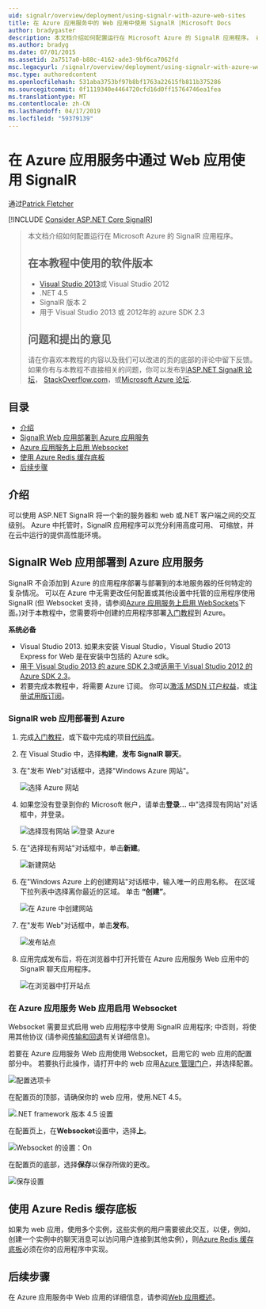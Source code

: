 ```yaml
---
uid: signalr/overview/deployment/using-signalr-with-azure-web-sites
title: 在 Azure 应用服务中的 Web 应用中使用 SignalR |Microsoft Docs
author: bradygaster
description: 本文档介绍如何配置运行在 Microsoft Azure 的 SignalR 应用程序。 在教程的 Visual Studio 2013 或 Vis.中使用的软件版本...
ms.author: bradyg
ms.date: 07/01/2015
ms.assetid: 2a7517a0-b88c-4162-ade3-9bf6ca7062fd
msc.legacyurl: /signalr/overview/deployment/using-signalr-with-azure-web-sites
msc.type: authoredcontent
ms.openlocfilehash: 531aba3753bf97b8bf1763a22615fb811b375286
ms.sourcegitcommit: 0f1119340e4464720cfd16d0ff15764746ea1fea
ms.translationtype: MT
ms.contentlocale: zh-CN
ms.lasthandoff: 04/17/2019
ms.locfileid: "59379139"
---
```

# <a name="using-signalr-with-web-apps-in-azure-app-service"></a>在 Azure 应用服务中通过 Web 应用使用 SignalR

通过[Patrick Fletcher](https://github.com/pfletcher)

[!INCLUDE [Consider ASP.NET Core SignalR](~/includes/signalr/signalr-version-disambiguation.md)]

> 本文档介绍如何配置运行在 Microsoft Azure 的 SignalR 应用程序。
>
> ## <a name="software-versions-used-in-the-tutorial"></a>在本教程中使用的软件版本
>
>
> - [Visual Studio 2013](https://my.visualstudio.com/Downloads?q=visual%20studio%202013)或 Visual Studio 2012
> - .NET 4.5
> - SignalR 版本 2
> - 用于 Visual Studio 2013 或 2012年的 azure SDK 2.3
>
>
>
> ## <a name="questions-and-comments"></a>问题和提出的意见
>
> 请在你喜欢本教程的内容以及我们可以改进的页的底部的评论中留下反馈。 如果你有与本教程不直接相关的问题，你可以发布到[ASP.NET SignalR 论坛](https://forums.asp.net/1254.aspx/1?ASP+NET+SignalR)， [StackOverflow.com](http://stackoverflow.com/)，或[Microsoft Azure 论坛](https://social.msdn.microsoft.com/Forums/windowsazure/home?category=windowsazureplatform).


## <a name="table-of-contents"></a>目录

- [介绍](#introduction)
- [SignalR Web 应用部署到 Azure 应用服务](#deploying)
- [Azure 应用服务上启用 Websocket](#websocket)
- [使用 Azure Redis 缓存底板](#backplane)
- [后续步骤](#nextsteps)

<a id="introduction"></a>
## <a name="introduction"></a>介绍

可以使用 ASP.NET SignalR 将一个新的服务器和 web 或.NET 客户端之间的交互级别。 Azure 中托管时，SignalR 应用程序可以充分利用高度可用、 可缩放，并在云中运行的提供高性能环境。

<a id="deploying"></a>
## <a name="deploying-a-signalr-web-app-to-azure-app-service"></a>SignalR Web 应用部署到 Azure 应用服务

SignalR 不会添加到 Azure 的应用程序部署与部署到的本地服务器的任何特定的复杂情况。 可以在 Azure 中无需更改任何配置或其他设置中托管的应用程序使用 SignalR (但 Websocket 支持，请参阅[Azure 应用服务上启用 WebSockets](#websocket)下面。)对于本教程中，您需要将中创建的应用程序部署[入门教程](../getting-started/tutorial-getting-started-with-signalr.md)到 Azure。

**系统必备**

- Visual Studio 2013. 如果未安装 Visual Studio，Visual Studio 2013 Express for Web 是在安装中包括的 Azure sdk。
- [用于 Visual Studio 2013 的 azure SDK 2.3](https://go.microsoft.com/fwlink/?linkid=324322&clcid=0x409)或[适用于 Visual Studio 2012 的 Azure SDK 2.3](https://go.microsoft.com/fwlink/p/?linkid=323511)。
- 若要完成本教程中，将需要 Azure 订阅。 你可以[激活 MSDN 订户权益](https://azure.microsoft.com/pricing/member-offers/msdn-benefits-details/)，或[注册试用版订阅](https://azure.microsoft.com/pricing/free-trial/)。

### <a name="deploying-a-signalr-web-app-to-azure"></a>SignalR web 应用部署到 Azure

1. 完成[入门教程](../getting-started/tutorial-getting-started-with-signalr.md)，或下载中完成的项目[代码库](https://code.msdn.microsoft.com/SignalR-Getting-Started-b9d18aa9)。
2. 在 Visual Studio 中，选择**构建**，**发布 SignalR 聊天**。
3. 在"发布 Web"对话框中，选择"Windows Azure 网站"。

    ![选择 Azure 网站](using-signalr-with-azure-web-sites/_static/image1.png)
4. 如果您没有登录到你的 Microsoft 帐户，请单击**登录...** 中"选择现有网站"对话框中，并登录。

    ![选择现有网站](using-signalr-with-azure-web-sites/_static/image2.png)    ![登录 Azure](using-signalr-with-azure-web-sites/_static/image3.png)
5. 在"选择现有网站"对话框中，单击**新建**。

    ![新建网站](using-signalr-with-azure-web-sites/_static/image4.png)
6. 在"Windows Azure 上的创建网站"对话框中，输入唯一的应用名称。 在区域下拉列表中选择离你最近的区域。 单击 **“创建”**。

    ![在 Azure 中创建网站](using-signalr-with-azure-web-sites/_static/image5.png)
7. 在"发布 Web"对话框中，单击**发布**。

    ![发布站点](using-signalr-with-azure-web-sites/_static/image6.png)
8. 应用完成发布后，将在浏览器中打开托管在 Azure 应用服务 Web 应用中的 SignalR 聊天应用程序。

    ![在浏览器中打开站点](using-signalr-with-azure-web-sites/_static/image7.png)

<a id="websocket"></a>
### <a name="enabling-websockets-on-azure-app-service-web-apps"></a>在 Azure 应用服务 Web 应用启用 Websocket

Websocket 需要显式启用 web 应用程序中使用 SignalR 应用程序; 中否则，将使用其他协议 (请参阅[传输和回退](../getting-started/introduction-to-signalr.md#transports)有关详细信息)。

若要在 Azure 应用服务 Web 应用使用 Websocket，启用它的 web 应用的配置部分中。 若要执行此操作，请打开中的 web 应用[Azure 管理门户](https://manage.windowsazure.com/)，并选择配置。

![配置选项卡](using-signalr-with-azure-web-sites/_static/image8.png)

在配置页的顶部，请确保你的 web 应用，使用.NET 4.5。

![.NET framework 版本 4.5 设置](using-signalr-with-azure-web-sites/_static/image9.png)

在配置页上，在**Websocket**设置中，选择**上**。

![Websocket 的设置：On](using-signalr-with-azure-web-sites/_static/image10.png)

在配置页的底部，选择**保存**以保存所做的更改。

![保存设置](using-signalr-with-azure-web-sites/_static/image11.png)

<a id="backplane"></a>
## <a name="using-the-azure-redis-cache-backplane"></a>使用 Azure Redis 缓存底板

如果为 web 应用，使用多个实例，这些实例的用户需要彼此交互，以便，例如，创建一个实例中的聊天消息可以访问用户连接到其他实例），则[Azure Redis 缓存底板](../performance/scaleout-with-redis.md)必须在你的应用程序中实现。

<a id="nextsteps"></a>
## <a name="next-steps"></a>后续步骤

在 Azure 应用服务中 Web 应用的详细信息，请参阅[Web 应用概述](https://azure.microsoft.com/documentation/articles/app-service-web-overview/)。
